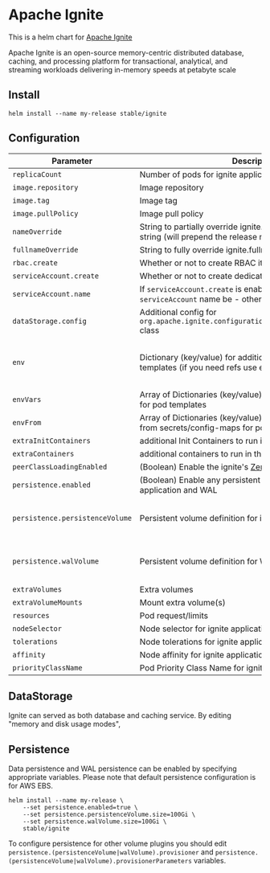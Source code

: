# Apache Ignite

This is a helm chart for [Apache Ignite](https://ignite.apache.org/)

Apache Ignite is an open-source memory-centric distributed database, caching,
and processing platform for transactional, analytical, and streaming workloads
delivering in-memory speeds at petabyte scale

## Install

```console
helm install --name my-release stable/ignite
```

## Configuration

| Parameter                       | Description                                                                                                    | Default                                                                                                                           |
|---------------------------------|----------------------------------------------------------------------------------------------------------------|-----------------------------------------------------------------------------------------------------------------------------------|
| `replicaCount`                  | Number of pods for ignite applications                                                                         | `2`                                                                                                                               |
| `image.repository`              | Image repository                                                                                               | `apacheignite/ignite`                                                                                                             |
| `image.tag`                     | Image tag                                                                                                      | `2.16.0`                                                                                                                          |
| `image.pullPolicy`              | Image pull policy                                                                                              | `IfNotPresent`                                                                                                                    |
| `nameOverride`                  | String to partially override ignite.fullname template with a string (will prepend the release name)            | `nil`                                                                                                                             |
| `fullnameOverride`              | String to fully override ignite.fullname template with a string                                                | `nil`                                                                                                                             |
| `rbac.create`                   | Whether or not to create RBAC items (e.g. role, role-binding)                                                  | `true`                                                                                                                            |
| `serviceAccount.create`         | Whether or not to create dedicated serviceAccount for ignite                                                   | `true`                                                                                                                            |
| `serviceAccount.name`           | If `serviceAccount.create` is enabled, what should the `serviceAccount` name be - otherwise randomly generated | `nil`                                                                                                                             |
| `dataStorage.config`            | Additional config for `org.apache.ignite.configuration.DataStorageConfiguration` class                         | `nil`                                                                                                                             |
| `env`                           | Dictionary (key/value) for additional environment for pod templates (if you need refs use envVars)             | `{ "OPTION_LIBS": "ignite-kubernetes,ignite-rest-http", "IGNITE_QUIET": "false", "JVM_OPTS": "-Djava.net.preferIPv4Stack=true" }` |
| `envVars`                       | Array of Dictionaries (key/value) for additional environment for pod templates                                 | `nil`                                                                                                                             |
| `envFrom`                       | Array of Dictionaries (key/value) for additional environment from secrets/config-maps for pod templates        | `nil`                                                                                                                             |
| `extraInitContainers`           | additional Init Containers to run in the pods                                                                  | `[]`                                                                                                                              |
| `extraContainers`               | additional containers to run in the pods                                                                       | `[]`                                                                                                                              |
| `peerClassLoadingEnabled`       | (Boolean) Enable the ignite's [Zero Deployment](https://apacheignite.readme.io/docs/zero-deployment)           | `false`                                                                                                                           |
| `persistence.enabled`           | (Boolean) Enable any persistent settings for ignite - both application and WAL                                 | `true`                                                                                                                            |
| `persistence.persistenceVolume` | Persistent volume definition for ignite application                                                            | `{ "size": "8Gi", "provisioner": "kubernetes.io/aws-ebs", "provisionerParameters": { "type": "gp2", "fsType": "ext4" } }`         |
| `persistence.walVolume`         | Persistent volume definition for WAL storage                                                                   | `{ "size": "8Gi", "provisioner": "kubernetes.io/aws-ebs", "provisionerParameters": { "type": "gp2", "fsType": "ext4" } }`         |
| `extraVolumes`                  | Extra volumes                                                                                                  | `nil`                                                                                                                             |
| `extraVolumeMounts`             | Mount extra volume(s)                                                                                          | `nil`                                                                                                                             |
| `resources`                     | Pod request/limits                                                                                             | `{}`                                                                                                                              |
| `nodeSelector`                  | Node selector for ignite application                                                                           | `{}`                                                                                                                              |
| `tolerations`                   | Node tolerations for ignite application                                                                        | `[]`                                                                                                                              |
| `affinity`                      | Node affinity for ignite application                                                                           | `{}`                                                                                                                              |
| `priorityClassName`             | Pod Priority Class Name for ignite application                                                                 | `""`                                                                                                                              |

## DataStorage

Ignite can served as both database and caching service. By editing "memory and disk usage modes",

## Persistence

Data persistence and WAL persistence can be enabled by specifying appropriate
variables. Please note that default persistence configuration is for AWS EBS.

```console
helm install --name my-release \
    --set persistence.enabled=true \
    --set persistence.persistenceVolume.size=100Gi \
    --set persistence.walVolume.size=100Gi \
    stable/ignite
```

To configure persistence for other volume plugins you should edit
`persistence.(persistenceVolume|walVolume).provisioner` and
`persistence.(persistenceVolume|walVolume).provisionerParameters` variables.

